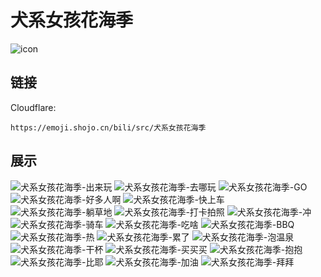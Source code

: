 # 犬系女孩花海季
![icon](https://emoji.shojo.cn/bili/src/犬系女孩花海季/icon.png)
## 链接
Cloudflare:
```
https://emoji.shojo.cn/bili/src/犬系女孩花海季
```
## 展示
![犬系女孩花海季-出来玩](https://emoji.shojo.cn/bili/src/犬系女孩花海季/犬系女孩花海季-出来玩.png)
![犬系女孩花海季-去哪玩](https://emoji.shojo.cn/bili/src/犬系女孩花海季/犬系女孩花海季-去哪玩.png)
![犬系女孩花海季-GO](https://emoji.shojo.cn/bili/src/犬系女孩花海季/犬系女孩花海季-GO.png)
![犬系女孩花海季-好多人啊](https://emoji.shojo.cn/bili/src/犬系女孩花海季/犬系女孩花海季-好多人啊.png)
![犬系女孩花海季-快上车](https://emoji.shojo.cn/bili/src/犬系女孩花海季/犬系女孩花海季-快上车.png)
![犬系女孩花海季-躺草地](https://emoji.shojo.cn/bili/src/犬系女孩花海季/犬系女孩花海季-躺草地.png)
![犬系女孩花海季-打卡拍照](https://emoji.shojo.cn/bili/src/犬系女孩花海季/犬系女孩花海季-打卡拍照.png)
![犬系女孩花海季-冲](https://emoji.shojo.cn/bili/src/犬系女孩花海季/犬系女孩花海季-冲.png)
![犬系女孩花海季-骑车](https://emoji.shojo.cn/bili/src/犬系女孩花海季/犬系女孩花海季-骑车.png)
![犬系女孩花海季-吃啥](https://emoji.shojo.cn/bili/src/犬系女孩花海季/犬系女孩花海季-吃啥.png)
![犬系女孩花海季-BBQ](https://emoji.shojo.cn/bili/src/犬系女孩花海季/犬系女孩花海季-BBQ.png)
![犬系女孩花海季-热](https://emoji.shojo.cn/bili/src/犬系女孩花海季/犬系女孩花海季-热.png)
![犬系女孩花海季-累了](https://emoji.shojo.cn/bili/src/犬系女孩花海季/犬系女孩花海季-累了.png)
![犬系女孩花海季-泡温泉](https://emoji.shojo.cn/bili/src/犬系女孩花海季/犬系女孩花海季-泡温泉.png)
![犬系女孩花海季-干杯](https://emoji.shojo.cn/bili/src/犬系女孩花海季/犬系女孩花海季-干杯.png)
![犬系女孩花海季-买买买](https://emoji.shojo.cn/bili/src/犬系女孩花海季/犬系女孩花海季-买买买.png)
![犬系女孩花海季-抱抱](https://emoji.shojo.cn/bili/src/犬系女孩花海季/犬系女孩花海季-抱抱.png)
![犬系女孩花海季-比耶](https://emoji.shojo.cn/bili/src/犬系女孩花海季/犬系女孩花海季-比耶.png)
![犬系女孩花海季-加油](https://emoji.shojo.cn/bili/src/犬系女孩花海季/犬系女孩花海季-加油.png)
![犬系女孩花海季-拜拜](https://emoji.shojo.cn/bili/src/犬系女孩花海季/犬系女孩花海季-拜拜.png)
